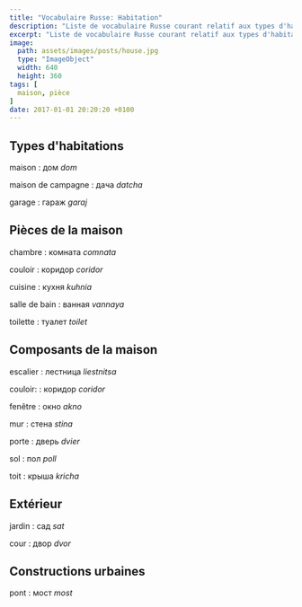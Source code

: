 ```yaml
---
title: "Vocabulaire Russe: Habitation"
description: "Liste de vocabulaire Russe courant relatif aux types d'habitations et pièces de la maison."
excerpt: "Liste de vocabulaire Russe courant relatif aux types d'habitations et pièces de la maison."
image:
  path: assets/images/posts/house.jpg
  type: "ImageObject"
  width: 640
  height: 360
tags: [
  maison, pièce
]
date: 2017-01-01 20:20:20 +0100
---
```


## Types d'habitations

maison
: дом
*dom*

maison de campagne
: дача
*datcha*

garage
: гараж
*garaj*


## Pièces de la maison

chambre
: комната
*comnata*

couloir
: коридор
*coridor*

cuisine
: кухня
*kuhnia*

salle de bain
: ванная
*vannaya*

toilette
: туалет
*toilet*


## Composants de la maison

escalier
: лестница
*liestnitsa*

couloir:
: коридор
*coridor*

fenêtre
: окно
*akno*

mur
: стена
*stina*

porte
: дверь
*dvier*

sol
: пол
*poll*

toit
: крыша
*kricha*


## Extérieur

jardin
: сад
*sat*

cour
: двор
*dvor*


## Constructions urbaines

pont
: мост
*most*
